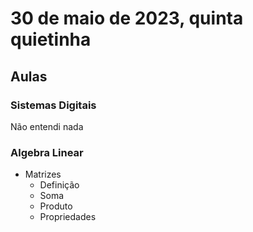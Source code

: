 # 30 de maio de 2023, quinta quietinha

## Aulas

### Sistemas Digitais

Não entendi nada

### Algebra Linear

- Matrizes
  - Definição
  - Soma
  - Produto
  - Propriedades
